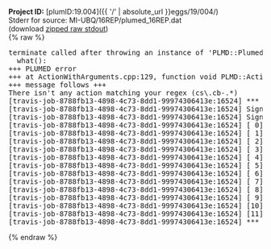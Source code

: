 **Project ID:** [plumID:19.004]({{ '/' | absolute_url }}eggs/19/004/)  
Stderr for source:  MI-UBQ/16REP/plumed_16REP.dat   
(download [zipped raw stdout](plumed_16REP.dat.plumed.stdout.txt.zip))  
{% raw %}
<pre>
terminate called after throwing an instance of 'PLMD::Plumed::ExceptionError'
  what():  
+++ PLUMED error
+++ at ActionWithArguments.cpp:129, function void PLMD::ActionWithArguments::interpretArgumentList(const std::vector<std::__cxx11::basic_string<char> >&, std::vector<PLMD::Value*>&)
+++ message follows +++
There isn't any action matching your regex (cs\.cb-.*)
[travis-job-8788fb13-4898-4c73-8dd1-99974306413e:16524] *** Process received signal ***
[travis-job-8788fb13-4898-4c73-8dd1-99974306413e:16524] Signal: Aborted (6)
[travis-job-8788fb13-4898-4c73-8dd1-99974306413e:16524] Signal code:  (-6)
[travis-job-8788fb13-4898-4c73-8dd1-99974306413e:16524] [ 0] /lib/x86_64-linux-gnu/libc.so.6(+0x354b0)[0x7fd23be6d4b0]
[travis-job-8788fb13-4898-4c73-8dd1-99974306413e:16524] [ 1] /lib/x86_64-linux-gnu/libc.so.6(gsignal+0x38)[0x7fd23be6d428]
[travis-job-8788fb13-4898-4c73-8dd1-99974306413e:16524] [ 2] /lib/x86_64-linux-gnu/libc.so.6(abort+0x16a)[0x7fd23be6f02a]
[travis-job-8788fb13-4898-4c73-8dd1-99974306413e:16524] [ 3] /usr/lib/x86_64-linux-gnu/libstdc++.so.6(_ZN9__gnu_cxx27__verbose_terminate_handlerEv+0x16d)[0x7fd23c4a784d]
[travis-job-8788fb13-4898-4c73-8dd1-99974306413e:16524] [ 4] /usr/lib/x86_64-linux-gnu/libstdc++.so.6(+0x8d6b6)[0x7fd23c4a56b6]
[travis-job-8788fb13-4898-4c73-8dd1-99974306413e:16524] [ 5] /usr/lib/x86_64-linux-gnu/libstdc++.so.6(+0x8d701)[0x7fd23c4a5701]
[travis-job-8788fb13-4898-4c73-8dd1-99974306413e:16524] [ 6] /usr/lib/x86_64-linux-gnu/libstdc++.so.6(+0x8d919)[0x7fd23c4a5919]
[travis-job-8788fb13-4898-4c73-8dd1-99974306413e:16524] [ 7] plumed[0x40ec85]
[travis-job-8788fb13-4898-4c73-8dd1-99974306413e:16524] [ 8] plumed[0x40f082]
[travis-job-8788fb13-4898-4c73-8dd1-99974306413e:16524] [ 9] plumed[0x409fe0]
[travis-job-8788fb13-4898-4c73-8dd1-99974306413e:16524] [10] /lib/x86_64-linux-gnu/libc.so.6(__libc_start_main+0xf0)[0x7fd23be58830]
[travis-job-8788fb13-4898-4c73-8dd1-99974306413e:16524] [11] plumed[0x40a0a9]
[travis-job-8788fb13-4898-4c73-8dd1-99974306413e:16524] *** End of error message ***
</pre>
{% endraw %}
